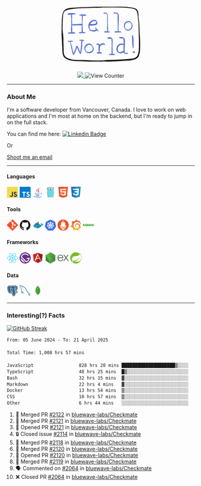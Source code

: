 <div align="center">
    <img src="./img/hello_world.webp" height="200px" width="">
    <div>
        <a href="https://www.linkedin.com/in/ajhollid">
            <img src="https://img.shields.io/badge/LinkedIn-blue"/>
        </a>
        <img src="https://komarev.com/ghpvc/?username=ajhollid&color=yellow" alt="View Counter">
    </div>
</div>

---

### About Me

I'm a software developer from Vancouver, Canada. I love to work on web applications and I'm most at home on the backend, but I'm ready to jump in on the full stack.

You can find me here: [![Linkedin Badge](https://img.shields.io/badge/-ajhollid-blue?style=flat&logo=Linkedin&logoColor=white)](https://www.linkedin.com/in/ajhollid)

Or

[Shoot me an email](mailto:ajhollid@gmail.com)

---

#### Languages

<div>
    <img src="./img/devicons/javascript-original.svg" width=30 height=30 alt="JavaScript">
    <img src="/img/devicons/typescript-original.svg" width=30 height=30 alt="TypeScript">
    <img src="./img/devicons/java-original.svg" width=30 height=30 alt="Java">
    <img src="./img/devicons/go-original.svg" width=30 height=30 alt="Golang">
    <img src="./img/devicons/html5-original.svg" width=30 height=30 alt="HTML 5">
    <img src="./img/devicons/css3-original.svg" width=30 height=30 alt="CSS 3">
</div>

#### Tools

<div>
    <img src="./img/devicons/git-original.svg" width=30 height=30 alt="Git">
    <img src="./img/devicons/github-original.svg" width=30 height=30 alt="Github">
    <img src="./img/devicons/docker-original.svg" width=30 
    height=30 alt="Docker">
    <img src="./img/devicons/kubernetes-original.svg" width=30 height=30 alt="K8">
    <img src="./img/devicons/prometheus-original.svg" width=30 height=30 alt="Prometheus">
    <img src="./img/devicons/grafana-original.svg" width=30 height=30 alt="Grafana">
    <img src="./img/devicons/nginx-original.svg" width=30 height=30 alt="Nginx">
</div>

#### Frameworks

<div>
    <img src="./img/devicons/react-original.svg" width=30 height=30 alt="React">
    <img src="./img/devicons/gatsby-original.svg" width=30 height=30 alt="Gatsby">
    <img src="./img/devicons/angularjs-original.svg" width=30 height=30 alt="AngularJS">
    <img src="./img/devicons/nodejs-original.svg" width=30 height=30 alt="NodeJS">
    <img src="./img/devicons/express-original.svg" width=30 height=30 alt="Express">
    <img src="./img/devicons/spring-original.svg" width=30 height=30 alt="Spring">
</div>

#### Data

<div>
    <img src="./img/devicons/postgresql-original.svg" width=30 height=30 alt="Postgresql">
    <img src="./img/devicons/mysql-original.svg" width=30 height=30 alt="Mysql">
    <img src="./img/devicons/mongodb-original.svg" width=30 height=30 alt="MongoDB">
</div>

---

### Interesting(?) Facts

[![GitHub Streak](http://github-readme-streak-stats.herokuapp.com?user=ajhollid)](https://git.io/streak-stats)

 <!--START_SECTION:waka-->

```txt
From: 05 June 2024 - To: 21 April 2025

Total Time: 1,008 hrs 57 mins

JavaScript                 828 hrs 20 mins ████████████████████▒░░░░   81.55 %
TypeScript                 48 hrs 25 mins  █▒░░░░░░░░░░░░░░░░░░░░░░░   04.77 %
Bash                       32 hrs 15 mins  ▓░░░░░░░░░░░░░░░░░░░░░░░░   03.18 %
Markdown                   22 hrs 4 mins   ▓░░░░░░░░░░░░░░░░░░░░░░░░   02.17 %
Docker                     13 hrs 54 mins  ▒░░░░░░░░░░░░░░░░░░░░░░░░   01.37 %
CSS                        10 hrs 57 mins  ▒░░░░░░░░░░░░░░░░░░░░░░░░   01.08 %
Other                      6 hrs 44 mins   ░░░░░░░░░░░░░░░░░░░░░░░░░   00.66 %
```

<!--END_SECTION:waka-->


<!--START_SECTION:activity-->
1. 🎉 Merged PR [#2122](https://github.com/bluewave-labs/Checkmate/pull/2122) in [bluewave-labs/Checkmate](https://github.com/bluewave-labs/Checkmate)
2. 🎉 Merged PR [#2121](https://github.com/bluewave-labs/Checkmate/pull/2121) in [bluewave-labs/Checkmate](https://github.com/bluewave-labs/Checkmate)
3. 💪 Opened PR [#2121](https://github.com/bluewave-labs/Checkmate/pull/2121) in [bluewave-labs/Checkmate](https://github.com/bluewave-labs/Checkmate)
4. 🔒 Closed issue [#2114](https://github.com/bluewave-labs/Checkmate/issues/2114) in [bluewave-labs/Checkmate](https://github.com/bluewave-labs/Checkmate)
5. 🎉 Merged PR [#2118](https://github.com/bluewave-labs/Checkmate/pull/2118) in [bluewave-labs/Checkmate](https://github.com/bluewave-labs/Checkmate)
6. 🎉 Merged PR [#2120](https://github.com/bluewave-labs/Checkmate/pull/2120) in [bluewave-labs/Checkmate](https://github.com/bluewave-labs/Checkmate)
7. 💪 Opened PR [#2120](https://github.com/bluewave-labs/Checkmate/pull/2120) in [bluewave-labs/Checkmate](https://github.com/bluewave-labs/Checkmate)
8. 🎉 Merged PR [#2119](https://github.com/bluewave-labs/Checkmate/pull/2119) in [bluewave-labs/Checkmate](https://github.com/bluewave-labs/Checkmate)
9. 🗣 Commented on [#2064](https://github.com/bluewave-labs/Checkmate/pull/2064#issuecomment-2819399518) in [bluewave-labs/Checkmate](https://github.com/bluewave-labs/Checkmate)
10. ❌ Closed PR [#2064](https://github.com/bluewave-labs/Checkmate/pull/2064) in [bluewave-labs/Checkmate](https://github.com/bluewave-labs/Checkmate)
<!--END_SECTION:activity-->
